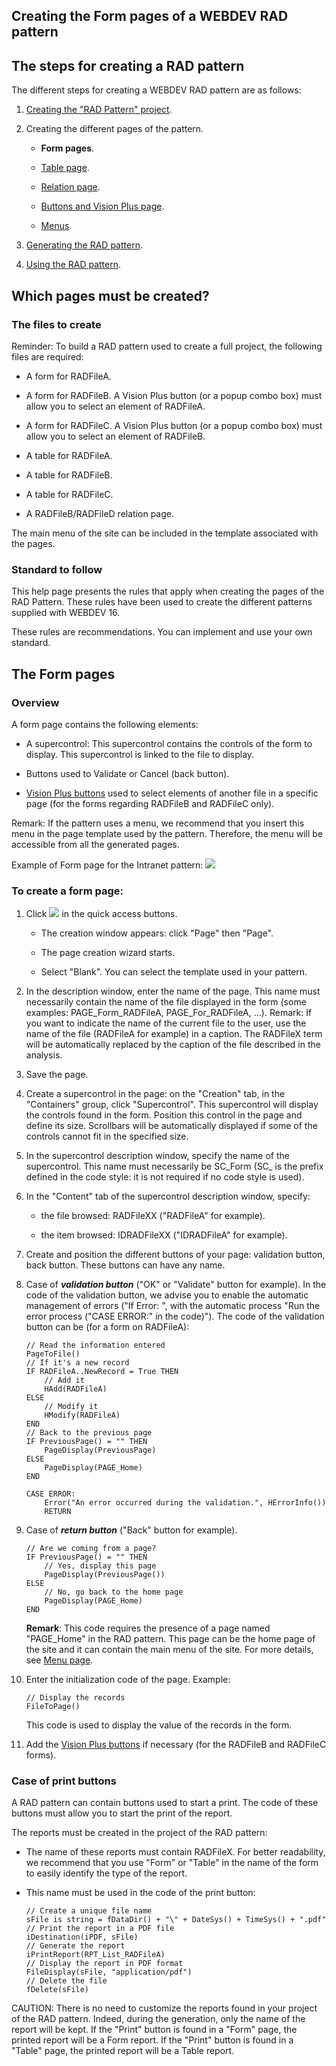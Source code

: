 


## Creating the Form pages of a WEBDEV RAD pattern
			



<a name="NOTE1"></a>
<a name="NOTE1_1"></a>


## The steps for creating a RAD pattern
<a name="the_steps_for_creating_rad_pattern_ELTTEXTE000207"></a>
The different steps for creating a WEBDEV RAD pattern are as follows:

1. [Creating the "RAD Pattern" project](../Editeurs/2031021.md).

2. Creating the different pages of the pattern.

	- **Form pages**.

	- [Table page](../Editeurs/2031032.md).

	- [Relation page](../Editeurs/2031033.md).

	- [Buttons and Vision Plus page](../Editeurs/2031035.md).

	- [Menus](../Editeurs/2031034.md).




3. [Generating the RAD pattern](../Editeurs/2031023.md).

4. [Using the RAD pattern](../Editeurs/2031024.md).




<a name="NOTE2"></a>
<a name="NOTE2_1"></a>


## Which pages must be created?
<a name="which_pages_must_created_ELTTEXTE000231"></a>


### The files to create
<a name="the_files_create_ELTPARAGRAPHE000043"></a>

Reminder: To build a RAD pattern used to create a full project, the following files are required:

- A form for RADFileA.

- A form for RADFileB. A Vision Plus button (or a popup combo box) must allow you to select an element of RADFileA.

- A form for RADFileC. A Vision Plus button (or a popup combo box) must allow you to select an element of RADFileB.

- A table for RADFileA.

- A table for RADFileB.

- A table for RADFileC.

- A RADFileB/RADFileD relation page.




The main menu of the site can be included in the template associated with the pages.
<a name="NOTE2_2"></a>


### Standard to follow
<a name="standard_follow_ELTPARAGRAPHE000060"></a>

This help page presents the rules that apply when creating the pages of the RAD Pattern. These rules have been used to create the different patterns supplied with WEBDEV 16.

These rules are recommendations. You can implement and use your own standard.

<a name="NOTE3"></a>
<a name="NOTE3_1"></a>


## The Form pages
<a name="the_form_pages_ELTTEXTE000261"></a>


### Overview
<a name="overview_ELTPARAGRAPHE000071"></a>

A form page contains the following elements:

- A supercontrol: This supercontrol contains the controls of the form to display. This supercontrol is linked to the file to display.

- Buttons used to Validate or Cancel (back button).

- [Vision Plus buttons](../Editeurs/2031029.md) used to select elements of another file in a specific page (for the forms regarding RADFileB and RADFileC only).




Remark: If the pattern uses a menu, we recommend that you insert this menu in the page template used by the pattern. Therefore, the menu will be accessible from all the generated pages.

Example of Form page for the Intranet pattern: ![](https://doc.pcsoft.fr/en-US/images/image.awp?langid=3&name=Pattern_RAD_WWFiche.gif)

<a name="NOTE3_2"></a>


### To create a form page: 
<a name="create_form_page_ELTPARAGRAPHE000089"></a>

1. Click ![](https://doc.pcsoft.fr/en-US/images/image.awp?langid=3&name=ico_nouveau.gif)
 in the quick access buttons. 

	- The creation window appears: click "Page" then "Page".

	- The page creation wizard starts. 

	- Select "Blank". You can select the template used in your pattern.




2. In the description window, enter the name of the page. This name must necessarily contain the name of the file displayed in the form (some examples: PAGE_Form_RADFileA, PAGE_For_RADFileA, ...).
	Remark: If you want to indicate the name of the current file to the user, use the name of the file (RADFileA for example) in a caption. The RADFileX term will be automatically replaced by the caption of the file described in the analysis.

3. Save the page.

4. Create a supercontrol in the page: on the "Creation" tab, in the "Containers" group, click "Supercontrol". This supercontrol will display the controls found in the form. Position this control in the page and define its size. Scrollbars will be automatically displayed if some of the controls cannot fit in the specified size.

5. In the supercontrol description window, specify the name of the supercontrol. This name must necessarily be SC_Form (SC_ is the prefix defined in the code style: it is not required if no code style is used).

6. In the "Content" tab of the supercontrol description window, specify:

	- the file browsed: RADFileXX ("RADFileA" for example).

	- the item browsed: IDRADFileXX ("IDRADFileA" for example).




7. Create and position the different buttons of your page: validation button, back button. These buttons can have any name.

8. Case of ***validation button*** ("OK" or "Validate" button for example).
	In the code of the validation button, we advise you to enable the automatic management of errors ("If Error: ", with the automatic process "Run the error process ("CASE ERROR:" in the code)").
	The code of the validation button can be (for a form on RADFileA):
	
	```wl
	// Read the information entered 
	PageToFile()
	// If it's a new record
	IF RADFileA..NewRecord = True THEN 
		// Add it
		HAdd(RADFileA) 
	ELSE 
		// Modify it 
		HModify(RADFileA) 
	END
	// Back to the previous page
	IF PreviousPage() = "" THEN
		PageDisplay(PreviousPage)
	ELSE
		PageDisplay(PAGE_Home)
	END
	
	CASE ERROR:
		Error("An error occurred during the validation.", HErrorInfo())
		RETURN
	```


9. Case of ***return button*** ("Back" button for example).
	
	```wl
	// Are we coming from a page?
	IF PreviousPage() = "" THEN
		// Yes, display this page
		PageDisplay(PreviousPage())
	ELSE
		// No, go back to the home page
		PageDisplay(PAGE_Home) 
	END
	```

	**Remark**: This code requires the presence of a page named "PAGE_Home" in the RAD pattern. This page can be the home page of the site and it can contain the main menu of the site. For more details, see [Menu page](../Editeurs/2031034.md).

10. Enter the initialization code of the page. Example:
	
	```wl
	// Display the records 
	FileToPage()
	```

	This code is used to display the value of the records in the form.

11. Add the [Vision Plus buttons](../Editeurs/2031029.md) if necessary (for the RADFileB and RADFileC forms).



<a name="NOTE3_3"></a>


### Case of print buttons
<a name="case_print_buttons_ELTPARAGRAPHE000149"></a>

A RAD pattern can contain buttons used to start a print. The code of these buttons must allow you to start the print of the report.

The reports must be created in the project of the RAD pattern:

- The name of these reports must contain RADFileX. For better readability, we recommend that you use "Form" or "Table" in the name of the form to easily identify the type of the report.

- This name must be used in the code of the print button:
	
	```wl
	// Create a unique file name
	sFile is string = fDataDir() + "\" + DateSys() + TimeSys() + ".pdf"
	// Print the report in a PDF file
	iDestination(iPDF, sFile)
	// Generate the report
	iPrintReport(RPT_List_RADFileA)
	// Display the report in PDF format
	FileDisplay(sFile, "application/pdf")
	// Delete the file
	fDelete(sFile)
	```





CAUTION: There is no need to customize the reports found in your project of the RAD pattern. Indeed, during the generation, only the name of the report will be kept. If the "Print" button is found in a "Form" page, the printed report will be a Form report. If the "Print" button is found in a "Table" page, the printed report will be a Table report.


